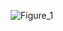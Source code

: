 ![Figure_1](https://user-images.githubusercontent.com/85393337/143677529-3e2d80b8-3998-4fed-b540-4db7f8941bd1.png)